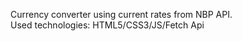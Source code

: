 Currency converter using current rates from NBP API.  
Used technologies: HTML5/CSS3/JS/Fetch Api  
  
